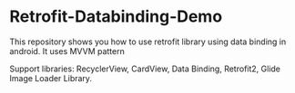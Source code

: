 # Retrofit-Databinding-Demo

This repository shows you how to use retrofit library using data binding in android. 
It uses MVVM pattern

Support libraries:
RecyclerView,
CardView,
Data Binding,
Retrofit2,
Glide Image Loader Library.
